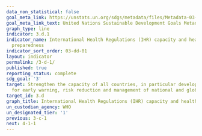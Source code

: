 ```yaml
---
data_non_statistical: false
goal_meta_link: https://unstats.un.org/sdgs/metadata/files/Metadata-03-0D-01.pdf
goal_meta_link_text: United Nations Sustainable Development Goals Metadata (pdf 865kB)
graph_type: line
indicator: 3.d.1
indicator_name: International Health Regulations (IHR) capacity and health emergency
  preparedness
indicator_sort_order: 03-dd-01
layout: indicator
permalink: /3-d-1/
published: true
reporting_status: complete
sdg_goal: '3'
target: Strengthen the capacity of all countries, in particular developing countries,
  for early warning, risk reduction and management of national and global health risks
target_id: 3.d
graph_title: International Health Regulations (IHR) capacity and health emergency preparedness
un_custodian_agency: WHO
un_designated_tier: '1'
previous: 3-c-1
next: 4-1-1
---
```

